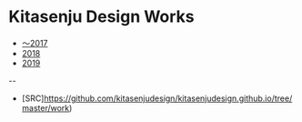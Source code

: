 # Kitasenju Design Works

* [〜2017](./2017s/)
* [2018](./2018/)
* [2019](./2019/)

--

* [SRC]https://github.com/kitasenjudesign/kitasenjudesign.github.io/tree/master/work)
